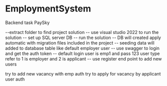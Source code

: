 # EmploymentSystem
Backend task PaySky

--extract folder to find project solution 
-- use visual studio 2022 to run the solution 
-- set up SQL server DB 
-- run the solution 
-- DB will created apply automatic with migration files included in the project 
-- seeding data will added to database table like default employer user 
-- use swagger to login and get the auth token 
-- default login user is emp1 and pass 123 user type refer to 1 is employer and 2 is applicant 
-- use register end point to add new users 

try to add new vacancy with emp auth 
try to apply for vacancy by applicant user auth 
